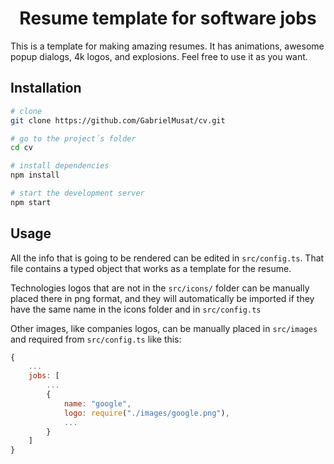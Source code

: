<h1 align="center">Resume template for software jobs</h1>

This is a template for making amazing resumes. It has animations, awesome popup dialogs, 4k logos, and explosions.
Feel free to use it as you want.

## Installation

```bash
# clone
git clone https://github.com/GabrielMusat/cv.git

# go to the project´s folder
cd cv

# install dependencies
npm install

# start the development server
npm start

```

## Usage

All the info that is going to be rendered can be edited in ```src/config.ts```.
That file contains a typed object that works as a template for the resume.

Technologies logos that are not in the ```src/icons/``` folder can be manually placed there in png format,
and they will automatically be imported if they have the same name in the icons folder and in ```src/config.ts```
 

Other images, like companies logos, can be manually placed in ```src/images``` and required from ```src/config.ts``` like this:
```JavaScript
{
    ...
    jobs: [
        ...
        {
            name: "google",
            logo: require("./images/google.png"),
            ...
        }
    ]
} 
```
